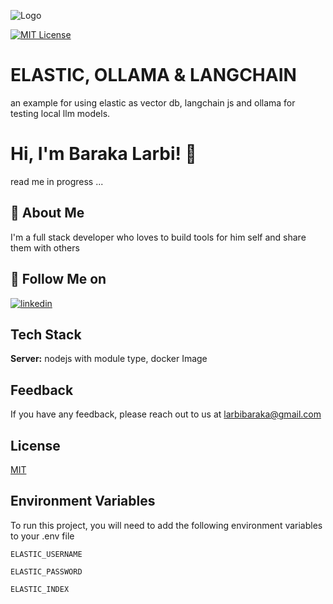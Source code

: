 ![Logo](https://cdn.sanity.io/images/me0ej585/search-labs-import-testing/52f1c7bb9a419f6468f5ea92d28b8e28ef33afc7-966x321.png?fit=max&auto=format)

[![MIT License](https://img.shields.io/badge/License-MIT-green.svg)](https://choosealicense.com/licenses/mit/)

# ELASTIC, OLLAMA & LANGCHAIN

an example for using elastic as vector db, langchain js and ollama for testing local llm models.

# Hi, I'm Baraka Larbi! 👋

read me in progress ...

## 🚀 About Me

I'm a full stack developer who loves to build tools for him self and share them with others

## 🔗 Follow Me on

[![linkedin](https://img.shields.io/badge/linkedin-0A66C2?style=for-the-badge&logo=linkedin&logoColor=white)](https://www.linkedin.com/in/barakalarbi/)

## Tech Stack

**Server:** nodejs with module type, docker Image

## Feedback

If you have any feedback, please reach out to us at larbibaraka@gmail.com

## License

[MIT](https://choosealicense.com/licenses/mit/)

## Environment Variables

To run this project, you will need to add the following environment variables to your .env file

`ELASTIC_USERNAME`

`ELASTIC_PASSWORD`

`ELASTIC_INDEX`
